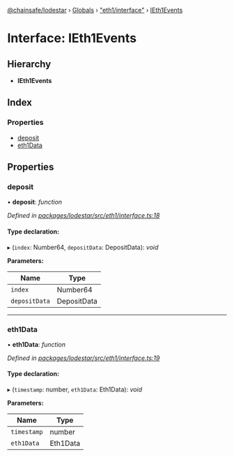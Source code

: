 [@chainsafe/lodestar](../README.md) › [Globals](../globals.md) › ["eth1/interface"](../modules/_eth1_interface_.md) › [IEth1Events](_eth1_interface_.ieth1events.md)

# Interface: IEth1Events

## Hierarchy

* **IEth1Events**

## Index

### Properties

* [deposit](_eth1_interface_.ieth1events.md#deposit)
* [eth1Data](_eth1_interface_.ieth1events.md#eth1data)

## Properties

###  deposit

• **deposit**: *function*

*Defined in [packages/lodestar/src/eth1/interface.ts:18](https://github.com/ChainSafe/lodestar/blob/89d8b8b11/packages/lodestar/src/eth1/interface.ts#L18)*

#### Type declaration:

▸ (`index`: Number64, `depositData`: DepositData): *void*

**Parameters:**

Name | Type |
------ | ------ |
`index` | Number64 |
`depositData` | DepositData |

___

###  eth1Data

• **eth1Data**: *function*

*Defined in [packages/lodestar/src/eth1/interface.ts:19](https://github.com/ChainSafe/lodestar/blob/89d8b8b11/packages/lodestar/src/eth1/interface.ts#L19)*

#### Type declaration:

▸ (`timestamp`: number, `eth1Data`: Eth1Data): *void*

**Parameters:**

Name | Type |
------ | ------ |
`timestamp` | number |
`eth1Data` | Eth1Data |
